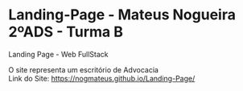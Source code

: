 # Landing-Page - Mateus Nogueira 2ºADS - Turma B
Landing Page - Web FullStack 

O site representa um escritório de Advocacia
<br>
Link do Site: https://nogmateus.github.io/Landing-Page/


